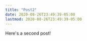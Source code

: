 ```yaml
---
title: "Post2"
date: 2020-08-26T23:49:39-05:00
lastmod: 2020-08-26T23:49:39-05:00
---
```


Here's a second post!
